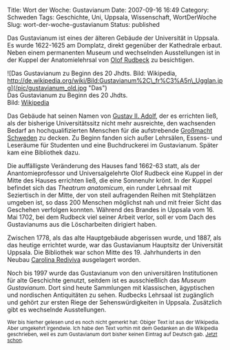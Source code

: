 Title: Wort der Woche: Gustavianum
Date: 2007-09-16 16:49
Category: Schweden
Tags: Geschichte, Uni, Uppsala, Wissenschaft, WortDerWoche
Slug: wort-der-woche-gustavianum
Status: published

Das Gustavianum ist eines der älteren Gebäude der Universität in
Uppsala. Es wurde 1622-1625 am Domplatz, direkt gegenüber der Kathedrale
erbaut. Neben einem permanenten Museum und wechselnden Ausstellungen ist
in der Kuppel der Anatomielehrsal von [Olof
Rudbeck](http://de.wikipedia.org/wiki/Olof_Rudbeck_der_%C3%84ltere) zu
besichtigen.

<div class="figure right">

![Das Gustavianum zu Beginn des 20 Jhdts. Bild: Wikipedia,
http://de.wikipedia.org/wiki/Bild:Gustavianum%2C\_fr%C3%A5n\_Ugglan.jpg](/pic/gustavianum_old.jpg "Das")  
Das Gustavianum zu Beginn des 20 Jhdts.  
Bild:
[Wikipedia](http://de.wikipedia.org/wiki/Bild:Gustavianum%2C_fr%C3%A5n_Ugglan.jpg)

</div>

Das Gebäude hat seinen Namen von [Gustav II.
Adolf](http://de.wikipedia.org/wiki/Gustav%20II.%20Adolf%20%28Schweden%29),
der es errichten ließ, als der bisherige Universitätssitz nicht mehr
ausreichte, den wachsenden Bedarf an hochqualifizierten Menschen für die
aufstrebende [Großmacht
Schweden](http://de.wikipedia.org/wiki/Geschichte_Schwedens#Schweden_als_Gro.C3.9Fmacht_.281611.E2.80.931719.29)
zu decken. Zu Beginn fanden sich außer Lehrsälen, Essens- und Leseräume
für Studenten und eine Buchdruckerei im Gustavianum. Später kam eine
Bibliothek dazu.

Die auffälligste Veränderung des Hauses fand 1662-63 statt, als der
Anantomieprofessor und Universalgelehrte Olof Rudbeck eine Kuppel in der
Mitte des Hauses errichten ließ, die eine Sonnenuhr krönt. In der Kuppel
befindet sich das *Theatrum anatomicum*, ein runder Lehrsaal mit
Seziertisch in der Mitte, der von steil aufragenden Reihen mit
Stehplätzen umgeben ist, so dass 200 Menschen möglichst nah und mit
freier Sicht das Geschehen verfolgen konnten. Während des Brandes in
Uppsala vom 16. Mai 1702, bei dem Rudbeck viel seiner Arbeit verlor,
soll er vom Dach des Gustavianums aus die Löscharbeiten dirigiert haben.

Zwischen 1778, als das alte Hauptgebäude abgerissen wurde, und 1887, als
das heutige errichtet wurde, war das Gustavianum Hauptsitz der
Universität Uppsala. Die Bibliothek war schon Mitte des 19. Jahrhunderts
in den Neubau [Carolina
Rediviva](http://de.wikipedia.org/wiki/Carolina_Rediviva) ausgelagert
worden.

Noch bis 1997 wurde das Gustavianum von den universitären Institutionen
für alte Geschichte genutzt, seitdem ist es ausschießlich das *Museum
Gustavianum*. Dort sind heute Sammlungen mit klassischen, ägyptischen
und nordischen Antiquitäten zu sehen. Rudbecks Lehrsaal ist zugänglich
und gehört zur ersten Riege der Sehenswürdigkeiten in Uppsala.
Zusätzlich gibt es wechselnde Ausstellungen.

<small>Wer bis hierher gelesen und es noch nicht gemerkt hat: Obiger
Text ist aus der Wikipedia. Aber umgekehrt irgendwie. Ich habe den Text
vorhin mit dem Gedanken an die Wikipedia geschrieben, weil es zum
Gustavianum dort bisher keinen Eintrag auf Deutsch gab. [Jetzt
schon](http://de.wikipedia.org/wiki/Gustavianum). </small>

